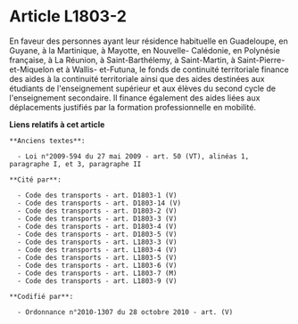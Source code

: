 # Article L1803-2

En faveur des personnes ayant leur résidence habituelle en Guadeloupe, en Guyane, à la Martinique, à Mayotte, en Nouvelle-
Calédonie, en Polynésie française, à La Réunion, à Saint-Barthélemy, à Saint-Martin, à Saint-Pierre-et-Miquelon et à Wallis-
et-Futuna, le fonds de continuité territoriale finance des aides à la continuité territoriale ainsi que des aides destinées
aux étudiants de l'enseignement supérieur et aux élèves du second cycle de l'enseignement secondaire. Il finance également
des aides liées aux déplacements justifiés par la formation professionnelle en mobilité.

**Liens relatifs à cet article**

	**Anciens textes**:

	  - Loi n°2009-594 du 27 mai 2009 - art. 50 (VT), alinéas 1, paragraphe I, et 3, paragraphe II

	**Cité par**:

	  - Code des transports - art. D1803-1 (V)
	  - Code des transports - art. D1803-14 (V)
	  - Code des transports - art. D1803-2 (V)
	  - Code des transports - art. D1803-3 (V)
	  - Code des transports - art. D1803-4 (V)
	  - Code des transports - art. D1803-5 (V)
	  - Code des transports - art. L1803-3 (V)
	  - Code des transports - art. L1803-4 (V)
	  - Code des transports - art. L1803-5 (V)
	  - Code des transports - art. L1803-6 (V)
	  - Code des transports - art. L1803-7 (M)
	  - Code des transports - art. L1803-9 (V)

	**Codifié par**:

	  - Ordonnance n°2010-1307 du 28 octobre 2010 - art. (V)
